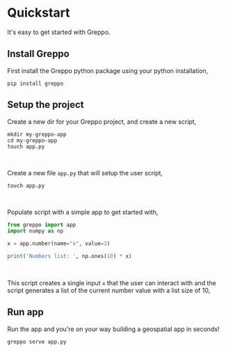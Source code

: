 # Quickstart

It's easy to get started with Greppo.

## Install Greppo

First install the Greppo python package using your python installation,

```shell
pip install greppo
```

## Setup the project

Create a new dir for your Greppo project, and create a new script,

```shell
mkdir my-greppo-app
cd my-greppo-app
touch app.py
```

&nbsp;

Create a new file `app.py` that will setup the user script,

```shell
touch app.py
```

&nbsp;

Populate script with a simple app to get started with,

```python
from greppo import app
import numpy as np

x = app.number(name="x", value=3)

print('Numbers list: ', np.ones(10) * x)
```

&nbsp;

This script creates a single input `x` that the user can interact with and the script generates a list of the current
number value with a list size of 10,

## Run app

Run the app and you're on your way building a geospatial app in seconds!
```shell
greppo serve app.py
```
